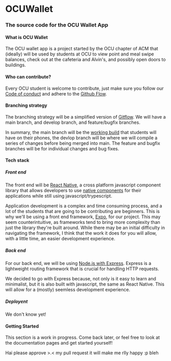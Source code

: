 
# OCUWallet

### The source code for the OCU Wallet App

#### What is OCU Wallet

The OCU wallet app is a project started by the OCU chapter of ACM that (ideally) will be used by students at OCU to view point and meal swipe balances, check out at the cafeteria and Alvin's, and possibly open doors to buildings. 

#### Who can contribute? 

Every OCU student is welcome to contribute, just make sure you follow our [Code of conduct](https://github.com/ocu-acm/OCUWallet/blob/main/CODE_OF_CONDUCT.md) and adhere to the [Github Flow](https://docs.github.com/en/get-started/using-github/github-flow). 

#### Branching strategy 

The branching strategy will be a simplified version of [Gitflow](https://nvie.com/posts/a-successful-git-branching-model/). We will have a main branch, and develop branch, and feature/bugfix branches.

In summary, the main branch will be the [working build](https://www.techtarget.com/searchsoftwarequality/definition/build#:~:text=a%20software%20build%20is%20a%20set%20of%20executable%20code%20that%20is%20ready%20for%20use%20by%20customers.) that students will have on their phones, the devlop branch will be where we will compile a series of changes before being merged into main. The feature and bugfix branches will be for individual changes and bug fixes. 

#### Tech stack

##### Front end 

The front end will be [React Native](https://reactnative.dev/), a cross platform javascript component library that allows developers to use [native components](https://reactnative.dev/docs/intro-react-native-components) for their applications while still using javascript/trypescript. 

Application development is a complex and time consuming process, and a lot of the students that are going to be contributing are beginners. This is why we'll be using a front end framework, [Expo](https://expo.dev/), for our project. This may seem counterintuitive, as frameworks tend to bring more complexity than just the library they're built around. While there may be an initial difficulty in navigating the framework, I think that the work it does for you will allow, with a little time, an easier development experience. 

##### Back end

For our back end, we will be using [Node.js with Express](https://expressjs.com/). Express is a lightweight routing framework that is crucial for handling HTTP requests. 

We decided to go with Express because, not only is it easy to learn and minimalist, but it is also built with javascript, the same as React Native. This will allow for a (mostly) seemless development experience.

##### Deployent 

We don't know yet! 

#### Getting Started 

This section is a work in progress. Come back later, or feel free to look at the documentation pages and get started yourself!










Hai please approve >.< my pull request it will make me rlly happy :p bleh
